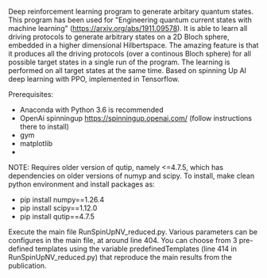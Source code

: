 Deep reinforcement learning program to generate arbitary quantum states. This program has been used for "Engineering quantum current states with machine learning" (https://arxiv.org/abs/1911.09578).
It is able to learn all driving protocols to generate arbitrary states on a 2D Bloch sphere, embedded in a higher dimensional Hilbertspace. The amazing feature is that it produces all the driving protocols (over a continous Bloch sphere) for all possible target states in a single run of the program. The learning is performed on all target states at the same time. Based on spinning Up AI deep learning with PPO, implemented in Tensorflow.


Prerequisites:
- Anaconda with Python 3.6 is recommended
- OpenAi spinningup https://spinningup.openai.com/ (follow instructions there to install)
- gym
- matplotlib
- 
NOTE: Requires older version of qutip, namely <=4.7.5, which has dependencies on older versions of numyp and scipy.
To install, make clean python environment and install packages as:
- pip install numpy==1.26.4
- pip install scipy==1.12.0
- pip install qutip==4.7.5

Execute the main file RunSpinUpNV_reduced.py. Various parameters can be configures in the main file, at around line 404. You can choose from 3 pre-defined templates using the variable predefinedTemplates (line 414 in RunSpinUpNV_reduced.py) that reproduce the main results from the publication.
